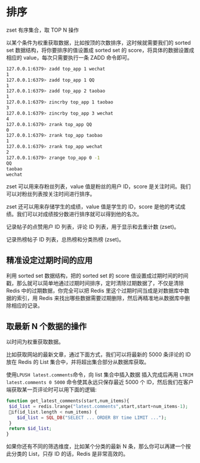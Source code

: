 # 排序

zset 有序集合，取 TOP N 操作

以某个条件为权重获取数据，比如按顶的次数排序，这时候就需要我们的 sorted set 数据结构，将你要排序的值设置成 sorted set 的 score，将具体的数据设置成相应的 value，每次只需要执行一条 ZADD 命令即可。

```bash
127.0.0.1:6379> zadd top_app 1 wechat
1
127.0.0.1:6379> zadd top_app 1 QQ
1
127.0.0.1:6379> zadd top_app 2 taobao
1
127.0.0.1:6379> zincrby top_app 1 taobao
3
127.0.0.1:6379> zincrby top_app 3 wechat
4
127.0.0.1:6379> zrank top_app QQ
0
127.0.0.1:6379> zrank top_app taobao
1
127.0.0.1:6379> zrank top_app wechat
2
127.0.0.1:6379> zrange top_app 0 -1
QQ
taobao
wechat
```

zset 可以用来存粉丝列表，value 值是粉丝的用户 ID，score 是关注时间。我们可以对粉丝列表按关注时间进行排序。

zset 还可以用来存储学生的成绩，value 值是学生的 ID，score 是他的考试成绩。我们可以对成绩按分数进行排序就可以得到他的名次。

记录帖子的点赞用户 ID 列表，评论 ID 列表，用于显示和去重计数 (zset)。

记录热榜帖子 ID 列表，总热榜和分类热榜 (zset)。

## 精准设定过期时间的应用

利用 sorted set 数据结构，把的 sorted set 的 score 值设置成过期时间的时间戳，那么就可以简单地通过过期时间排序，定时清除过期数据了，不仅是清除 Redis 中的过期数据，你完全可以把 Redis 里这个过期时间当成是对数据库中数据的索引，用 Redis 来找出哪些数据需要过期删除，然后再精准地从数据库中删除相应的记录。

## 取最新 N 个数据的操作

以时间为权重获取数据。

比如获取网站的最新文章，通过下面方式，我们可以将最新的 5000 条评论的 ID 放在 Redis 的 List 集合中，并将超出集合部分从数据库获取。

使用`LPUSH latest.comments`命令，向 list 集合中插入数据 插入完成后再用 `LTRIM latest.comments 0 5000` 命令使其永远只保存最近 5000 个 ID，然后我们在客户端获取某一页评论时可以用下面的逻辑:

```php
function get_latest_comments(start,num_items){
 $id_list = redis.lrange("latest.comments",start,start+num_items-1);
 if(id_list.length < num_items) {
    $id_list = SQL_DB("SELECT ... ORDER BY time LIMIT ...");
 }
 return $id_list;
}
```

如果你还有不同的筛选维度，比如某个分类的最新 N 条，那么你可以再建一个按此分类的 List，只存 ID 的话，Redis 是非常高效的。
